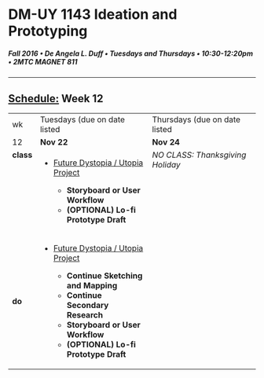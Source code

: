 # DM-UY 1143 Ideation and Prototyping
##### Fall 2016 • De Angela L. Duff • Tuesdays and Thursdays • 10:30-12:20pm • 2MTC MAGNET 811

---
## [Schedule:](schedule.md) Week 12


<table>
<tr>
<td>wk</td>
<td>Tuesdays (due on date listed</td>
<td>Thursdays (due on date listed</td>
</tr>
<tr>
  <td valign="top">12</td>
  <td valign="top" width="48%"><strong>Nov 22</strong></td>
  <td valign="top" width="48%"><strong>Nov 24</strong></td>
</tr>
<tr>
<td valign="top"><strong>class</strong></td>
<td valign="top">
<ul>
<li><a href="future.md">Future Dystopia / Utopia Project</a>
</li>
        <strong>
        <ul>
        <li>Storyboard or User Workflow</li>
        <li>(OPTIONAL) Lo-fi Prototype Draft</li>
        </ul>
        </strong>
        </ul>
 </td>

<!-- 2nd column class -->
<td valign="top" width="48%"><i>NO CLASS: Thanksgiving Holiday</i></td>
</tr>


<tr>
<td><strong>do</strong></td>
<td>
<ul>
<li><a href="future.md">Future Dystopia / Utopia Project</a>
</li>
        <strong>
        <ul>
        <li>Continue Sketching and Mapping</li>
        <li>Continue Secondary Research</li>
        <li>Storyboard or User Workflow</li>
        <li>(OPTIONAL) Lo-fi Prototype Draft</li>
        </ul>
        </strong>
        </ul></td>
<td></td>
</tr>
</table>










